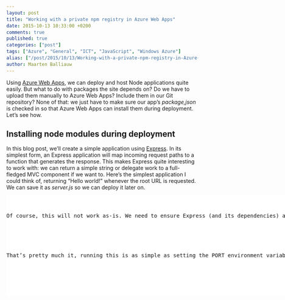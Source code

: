 ```yaml
---
layout: post
title: "Working with a private npm registry in Azure Web Apps"
date: 2015-10-13 10:33:00 +0200
comments: true
published: true
categories: ["post"]
tags: ["Azure", "General", "ICT", "JavaScript", "Windows Azure"]
alias: ["/post/2015/10/13/Working-with-a-private-npm-registry-in-Azure-Web-Apps.aspx", "/post/2015/10/13/working-with-a-private-npm-registry-in-azure-web-apps.aspx"]
author: Maarten Balliauw
---
```

<p>Using <a href="https://azure.microsoft.com/en-us/documentation/services/app-service/web/">Azure Web Apps</a>, we can deploy and host Node applications quite easily. But what to do with packages the site depends on? Do we have to upload them manually to Azure Web Apps? Include them in our Git repository? None of that: we just have to make sure our app’s <em>package,json</em> is checked in so that Azure Web Apps can install them during deployment. Let’s see how.</p> <h2>Installing node modules during deployment</h2> <p>In this blog post, we’ll create a simple application using <a href="http://expressjs.com/">Express</a>. In its simplest form, an Express application will map incoming request paths to a function that generates the response. This makes Express quite interesting to work with: we can return a simple string or delegate work to a full-fledged MVC component if we want to. Here’s the simplest application I could think of, returning “Hello world!” whenever the root URL is requested. We can save it as <em>server.js</em> so we can deploy it later on.</p> <div class="wlWriterEditableSmartContent" id="scid:9D7513F9-C04C-4721-824A-2B34F0212519:207dd58b-e67a-4612-b180-21f4da61d57b" style="float: none; padding-bottom: 0px; padding-top: 0px; padding-left: 0px; margin: 0px; display: inline; padding-right: 0px"><pre style=" width: 829px; height: 260px;background-color:White;overflow: auto;"><div><!--

Code highlighting produced by Actipro CodeHighlighter (freeware)
http://www.CodeHighlighter.com/

--><span style="color: #0000FF;">var</span><span style="color: #000000;"> express </span><span style="color: #000000;">=</span><span style="color: #000000;"> require(</span><span style="color: #000000;">"</span><span style="color: #000000;">express</span><span style="color: #000000;">"</span><span style="color: #000000;">);
</span><span style="color: #0000FF;">var</span><span style="color: #000000;"> app </span><span style="color: #000000;">=</span><span style="color: #000000;"> express();

app.get(</span><span style="color: #000000;">"</span><span style="color: #000000;">/</span><span style="color: #000000;">"</span><span style="color: #000000;">, </span><span style="color: #0000FF;">function</span><span style="color: #000000;">(req, res) {
    res.send(</span><span style="color: #000000;">"</span><span style="color: #000000;">Hello world!</span><span style="color: #000000;">"</span><span style="color: #000000;">);
});

console.log(</span><span style="color: #000000;">"</span><span style="color: #000000;">Web application starting...</span><span style="color: #000000;">"</span><span style="color: #000000;">);
app.listen(process.env.PORT);
console.log(</span><span style="color: #000000;">"</span><span style="color: #000000;">Web application started on port </span><span style="color: #000000;">"</span><span style="color: #000000;"> </span><span style="color: #000000;">+</span><span style="color: #000000;"> process.env.PORT);</span></div></pre><!-- Code inserted with Steve Dunn's Windows Live Writer Code Formatter Plugin.  http://dunnhq.com --></div>
<p>Of course, this will not work as-is. We need to ensure Express (and its dependencies) are installed as well. We can do this using npm, running the following commands:</p>
<div class="wlWriterEditableSmartContent" id="scid:9D7513F9-C04C-4721-824A-2B34F0212519:5a084f61-5741-4c73-85de-c66a9814971a" style="float: none; padding-bottom: 0px; padding-top: 0px; padding-left: 0px; margin: 0px; display: inline; padding-right: 0px"><pre style=" width: 829px; height: 123px;background-color:White;overflow: auto;"><div><!--

Code highlighting produced by Actipro CodeHighlighter (freeware)
http://www.CodeHighlighter.com/

--><span style="color: #008000;">#</span><span style="color: #008000;"> create package.json describing our project</span><span style="color: #008000;">
</span><span style="color: #000000;">npm init

</span><span style="color: #008000;">#</span><span style="color: #008000;"> install and save express as a dependency</span><span style="color: #008000;">
</span><span style="color: #000000;">npm install express </span><span style="color: #000000;">--</span><span style="color: #000000;">save
</span></div></pre><!-- Code inserted with Steve Dunn's Windows Live Writer Code Formatter Plugin.  http://dunnhq.com --></div>
<p>That’s pretty much it, running this is as simple as setting the PORT environment variable and running it using node.</p>
<div class="wlWriterEditableSmartContent" id="scid:9D7513F9-C04C-4721-824A-2B34F0212519:7dbac673-ed29-4fd2-85b7-ad524167e19a" style="float: none; padding-bottom: 0px; padding-top: 0px; padding-left: 0px; margin: 0px; display: inline; padding-right: 0px"><pre style=" width: 829px; height: 55px;background-color:White;overflow: auto;"><div><!--

Code highlighting produced by Actipro CodeHighlighter (freeware)
http://www.CodeHighlighter.com/

--><span style="color: #000000;">set PORT</span><span style="color: #000000;">=</span><span style="color: #000000;">1234</span><span style="color: #000000;">
node server.js</span></div></pre><!-- Code inserted with Steve Dunn's Windows Live Writer Code Formatter Plugin.  http://dunnhq.com --></div>
<p>We can now commit our code, excluding the <em>node_modules</em> folder to our Azure Web App git repository. Ideally we create a <em>.gitignore </em>file that excludes this folder for once and for all. Once committed, Azure Web Apps starts a convention-based deployment process. One of the conventions is that for a Node application, all dependencies from <em>package.json</em> are installed. We can see this convention in action from the Azure portal.</p>
<p><a href="/images/image_360.png"><img width="800" height="510" title="Azure Deploy Node.JS" style="border-left-width: 0px; border-right-width: 0px; background-image: none; border-bottom-width: 0px; padding-top: 0px; padding-left: 0px; display: inline; padding-right: 0px; border-top-width: 0px" alt="Azure Deploy Node.JS" src="/images/image_thumb_320.png" border="0"></a></p>
<p>Great! Seems we have to do nothing special to get this to work. Except… What if we are using our <em>own, private npm modules</em>? How can we tell Azure Web Apps to make use of a different npm registry? Let’s see…</p>
<h2>Installing private node modules during deployment</h2>
<p>When building applications, we may be splitting parts of the application into separate node modules to make the application more componentized, make it easier to develop individual components and so on. We can use a <a href="http://www.myget.org/npm">private npm registry</a> to host these components, an example being <a href="http://www.myget.org">MyGet</a>. Using a private npm feed we can give our development team access to these components using “good old npm” while not throwing these components out on the public <a href="http://npmjs.org">npmjs.org</a>.</p>
<p>Imagine we have a module called <em>demo-site-pages</em> which contains some of the views our web application will be hosting. We can add a dependency to this module in our <em>package.json</em>:</p>
<div class="wlWriterEditableSmartContent" id="scid:9D7513F9-C04C-4721-824A-2B34F0212519:b1aeeefa-3c4b-40d1-a749-db9dba001dfb" style="float: none; padding-bottom: 0px; padding-top: 0px; padding-left: 0px; margin: 0px; display: inline; padding-right: 0px"><pre style=" width: 829px; height: 328px;background-color:White;overflow: auto;"><div><!--

Code highlighting produced by Actipro CodeHighlighter (freeware)
http://www.CodeHighlighter.com/

--><span style="color: #000000;">{
  </span><span style="color: #000000;">"</span><span style="color: #000000;">name</span><span style="color: #000000;">"</span><span style="color: #000000;">: </span><span style="color: #000000;">"</span><span style="color: #000000;">demo-site</span><span style="color: #000000;">"</span><span style="color: #000000;">,
  </span><span style="color: #000000;">"</span><span style="color: #000000;">version</span><span style="color: #000000;">"</span><span style="color: #000000;">: </span><span style="color: #000000;">"</span><span style="color: #000000;">1.0.0</span><span style="color: #000000;">"</span><span style="color: #000000;">,
  </span><span style="color: #000000;">"</span><span style="color: #000000;">description</span><span style="color: #000000;">"</span><span style="color: #000000;">: </span><span style="color: #000000;">"</span><span style="color: #000000;">Demo site</span><span style="color: #000000;">"</span><span style="color: #000000;">,
  </span><span style="color: #000000;">"</span><span style="color: #000000;">main</span><span style="color: #000000;">"</span><span style="color: #000000;">: </span><span style="color: #000000;">"</span><span style="color: #000000;">index.js</span><span style="color: #000000;">"</span><span style="color: #000000;">,
  </span><span style="color: #000000;">"</span><span style="color: #000000;">scripts</span><span style="color: #000000;">"</span><span style="color: #000000;">: {
    </span><span style="color: #000000;">"</span><span style="color: #000000;">test</span><span style="color: #000000;">"</span><span style="color: #000000;">: </span><span style="color: #000000;">"</span><span style="color: #000000;">echo \"Error: no test specified\" &amp;&amp; exit 1</span><span style="color: #000000;">"</span><span style="color: #000000;">
  },
  </span><span style="color: #000000;">"</span><span style="color: #000000;">author</span><span style="color: #000000;">"</span><span style="color: #000000;">: </span><span style="color: #000000;">""</span><span style="color: #000000;">,
  </span><span style="color: #000000;">"</span><span style="color: #000000;">dependencies</span><span style="color: #000000;">"</span><span style="color: #000000;">: {
    </span><span style="color: #000000;">"</span><span style="color: #000000;">express</span><span style="color: #000000;">"</span><span style="color: #000000;">: </span><span style="color: #000000;">"</span><span style="color: #000000;">^4.13.3</span><span style="color: #000000;">"</span><span style="color: #000000;">,
    </span><span style="color: #000000;">"</span><span style="color: #000000;">demo-site-pages</span><span style="color: #000000;">"</span><span style="color: #000000;">: </span><span style="color: #000000;">"</span><span style="color: #000000;">*</span><span style="color: #000000;">"</span><span style="color: #000000;">
  }
}
</span></div></pre><!-- Code inserted with Steve Dunn's Windows Live Writer Code Formatter Plugin.  http://dunnhq.com --></div>
<p>Alternatively we could install this package using npm, specifying the registry directly:</p>
<div class="wlWriterEditableSmartContent" id="scid:9D7513F9-C04C-4721-824A-2B34F0212519:0df5c90d-957b-4659-8d3b-fdc996313b5b" style="float: none; padding-bottom: 0px; padding-top: 0px; padding-left: 0px; margin: 0px; display: inline; padding-right: 0px"><pre style=" width: 829px; height: 30px;background-color:White;overflow: auto;"><div><!--

Code highlighting produced by Actipro CodeHighlighter (freeware)
http://www.CodeHighlighter.com/

--><span style="color: #000000;">npm install </span><span style="color: #000000;">--</span><span style="color: #000000;">save </span><span style="color: #000000;">--</span><span style="color: #000000;">registry https:</span><span style="color: #000000;">//</span><span style="color: #000000;">www.myget.org</span><span style="color: #000000;">/</span><span style="color: #000000;">F</span><span style="color: #000000;">/</span><span style="color: #000000;">demo</span><span style="color: #000000;">-</span><span style="color: #000000;">site</span><span style="color: #000000;">/</span><span style="color: #000000;">npm</span><span style="color: #000000;">/</span></div></pre><!-- Code inserted with Steve Dunn's Windows Live Writer Code Formatter Plugin.  http://dunnhq.com --></div>
<p>But now comes the issue: if we push this out to Azure Web Apps, our private registry is not known!</p>
<h3></h3>
<h3>Generating a .npmrc file to work with a private npm registry in Azure Web Apps</h3>
<p>To be able to install node modules from a private npm registry during deployment on Azure Web Apps, we have to ship a <em>.npmrc</em> file with our code. Let’s see how we can do this.</p>


<blockquote>
<p>Since our application uses both npmjs.org as well as our private registry, we want to make sure MyGet proxies packages used from npmjs.org during installation. We can enable this from our feed’s <strong><em>Package Sources</em></strong> tab and edit the default <em>Npmjs.org</em> package source source. Ensure the <strong>Make all upstream packages available in clients<em> </em></strong>option is checked.</p>

</blockquote>


<p>Next, <a href="http://docs.myget.org/docs/walkthrough/getting-started-with-npm">register your MyGet NPM feed</a> (or another registry URL). The easiest way to do this is by running the following commands:</p>
<div class="wlWriterEditableSmartContent" id="scid:9D7513F9-C04C-4721-824A-2B34F0212519:8c356a75-85c8-47a9-b79a-d8a5387b3c0d" style="float: none; padding-bottom: 0px; padding-top: 0px; padding-left: 0px; margin: 0px; display: inline; padding-right: 0px"><pre style=" width: 829px; height: 73px;background-color:White;overflow: auto;"><div><!--

Code highlighting produced by Actipro CodeHighlighter (freeware)
http://www.CodeHighlighter.com/

--><span style="color: #000000;">npm config set registry https:</span><span style="color: #000000;">//</span><span style="color: #000000;">www.myget.org</span><span style="color: #000000;">/</span><span style="color: #000000;">F</span><span style="color: #000000;">/</span><span style="color: #000000;">your</span><span style="color: #000000;">-</span><span style="color: #000000;">feed</span><span style="color: #000000;">-</span><span style="color: #000000;">name</span><span style="color: #000000;">/</span><span style="color: #000000;">npm
npm login </span><span style="color: #000000;">--</span><span style="color: #000000;">registry</span><span style="color: #000000;">=</span><span style="color: #000000;">https:</span><span style="color: #000000;">//</span><span style="color: #000000;">www.myget.org</span><span style="color: #000000;">/</span><span style="color: #000000;">F</span><span style="color: #000000;">/</span><span style="color: #000000;">your</span><span style="color: #000000;">-</span><span style="color: #000000;">feed</span><span style="color: #000000;">-</span><span style="color: #000000;">name</span><span style="color: #000000;">/</span><span style="color: #000000;">npm
npm config set always</span><span style="color: #000000;">-</span><span style="color: #000000;">auth </span><span style="color: #0000FF;">true</span><span style="color: #000000;">
</span></div></pre><!-- Code inserted with Steve Dunn's Windows Live Writer Code Formatter Plugin.  http://dunnhq.com --></div>
<p>This generates a <em>.npmrc</em> file under our user profile folder. On Windows that would be something like C<em>:\Users\Username\.npmrc</em>. Copy this file into the application’s root folder and open it in an editor. Depending on the version of npm being used, we may have to set the <em>always-auth</em> setting to <em>true</em>:</p>

<div class="wlWriterEditableSmartContent" id="scid:9D7513F9-C04C-4721-824A-2B34F0212519:99756331-422e-44ba-8d1b-e0d5f98af610" style="float: none; padding-bottom: 0px; padding-top: 0px; padding-left: 0px; margin: 0px; display: inline; padding-right: 0px"><pre style=" width: 829px; height: 131px;background-color:White;overflow: auto;"><div><!--

Code highlighting produced by Actipro CodeHighlighter (freeware)
http://www.CodeHighlighter.com/

--><span style="color: #000000;">registry</span><span style="color: #000000;">=</span><span style="color: #000000;">https://www.myget.org/F/demo-site/npm
//www.myget.org/F/demo-site/:_password</span><span style="color: #000000;">=</span><span style="color: #000000;">"</span><span style="color: #000000;">BASE64ENCODEDPASSWORD</span><span style="color: #000000;">"</span><span style="color: #000000;">
//www.myget.org/F/demo-site/:username</span><span style="color: #000000;">=</span><span style="color: #000000;">maartenba
//www.myget.org/F/demo-site/:email</span><span style="color: #000000;">=</span><span style="color: #000000;">maarten@myget.org
//www.myget.org/F/demo-site/:always-auth</span><span style="color: #000000;">=</span><span style="color: #000000;">true
</span></div></pre><!-- Code inserted with Steve Dunn's Windows Live Writer Code Formatter Plugin.  http://dunnhq.com --></div>

<p>If we now commit this file to our git repository, the next deployment on Azure Web Apps will install both packages from npmjs.org, in this case express, as well as packages from our private npm registry.</p>
<p><a href="/images/image_361.png"><img width="800" height="560" title="Installing node module from private npm registry" style="border-left-width: 0px; border-right-width: 0px; background-image: none; border-bottom-width: 0px; padding-top: 0px; padding-left: 0px; display: inline; padding-right: 0px; border-top-width: 0px" alt="Installing node module from private npm registry" src="/images/image_thumb_321.png" border="0"></a></p>
<p>
<p>Enjoy!</p>

{% include imported_disclaimer.html %}

